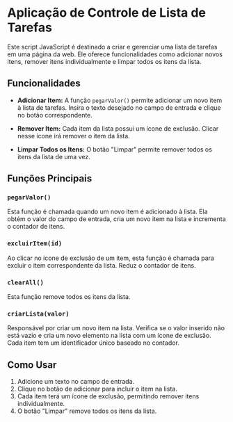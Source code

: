 # Aplicação de Controle de Lista de Tarefas

Este script JavaScript é destinado a criar e gerenciar uma lista de tarefas em uma página da web. Ele oferece funcionalidades como adicionar novos itens, remover itens individualmente e limpar todos os itens da lista.

## Funcionalidades

- **Adicionar Item:** A função `pegarValor()` permite adicionar um novo item à lista de tarefas. Insira o texto desejado no campo de entrada e clique no botão correspondente.

- **Remover Item:** Cada item da lista possui um ícone de exclusão. Clicar nesse ícone irá remover o item da lista.

- **Limpar Todos os Itens:** O botão "Limpar" permite remover todos os itens da lista de uma vez.

## Funções Principais

### `pegarValor()`

Esta função é chamada quando um novo item é adicionado à lista. Ela obtém o valor do campo de entrada, cria um novo item na lista e incrementa o contador de itens.

### `excluirItem(id)`

Ao clicar no ícone de exclusão de um item, esta função é chamada para excluir o item correspondente da lista. Reduz o contador de itens.

### `clearAll()`

Esta função remove todos os itens da lista.

### `criarLista(valor)`

Responsável por criar um novo item na lista. Verifica se o valor inserido não está vazio e cria um novo elemento na lista com um ícone de exclusão. Cada item tem um identificador único baseado no contador.

## Como Usar

1. Adicione um texto no campo de entrada.
2. Clique no botão de adicionar para incluir o item na lista.
3. Cada item terá um ícone de exclusão, permitindo remover itens individualmente.
4. O botão "Limpar" remove todos os itens da lista.

